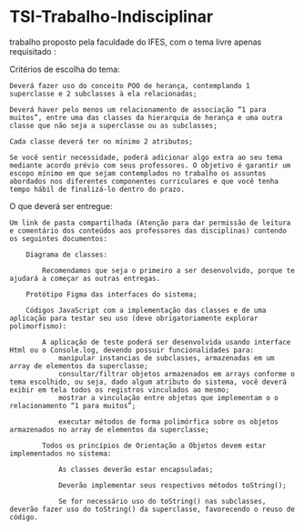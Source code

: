 # TSI-Trabalho-Indisciplinar
trabalho proposto pela faculdade do IFES, com o tema livre apenas requisitado :

Critérios de escolha do tema:

    Deverá fazer uso do conceito POO de herança, contemplando 1 superclasse e 2 subclasses à ela relacionadas;

    Deverá haver pelo menos um relacionamento de associação “1 para muitos”, entre uma das classes da hierarquia de herança e uma outra classe que não seja a superclasse ou as subclasses;

    Cada classe deverá ter no mínimo 2 atributos;

    Se você sentir necessidade, poderá adicionar algo extra ao seu tema mediante acordo prévio com seus professores. O objetivo é garantir um escopo mínimo em que sejam contemplados no trabalho os assuntos abordados nos diferentes componentes curriculares e que você tenha tempo hábil de finalizá-lo dentro do prazo.

 O que deverá ser entregue:

    Um link de pasta compartilhada (Atenção para dar permissão de leitura e comentário dos conteúdos aos professores das disciplinas) contendo os seguintes documentos:

        Diagrama de classes:

            Recomendamos que seja o primeiro a ser desenvolvido, porque te ajudará a começar as outras entregas.

        Protótipo Figma das interfaces do sistema;

        Códigos JavaScript com a implementação das classes e de uma aplicação para testar seu uso (deve obrigatoriamente explorar polimorfismo):

            A aplicação de teste poderá ser desenvolvida usando interface Html ou o Console.log, devendo possuir funcionalidades para:
                manipular instancias de subclasses, armazenadas em um array de elementos da superclasse;
                consultar/filtrar objetos armazenados em arrays conforme o tema escolhido, ou seja, dado algum atributo do sistema, você deverá exibir em tela todos os registros vinculados ao mesmo;
                mostrar a vinculação entre objetos que implementam o o relacionamento “1 para muitos”;

                executar métodos de forma polimórfica sobre os objetos armazenados no array de elementos da superclasse;

            Todos os princípios de Orientação a Objetos devem estar implementados no sistema:

                As classes deverão estar encapsuladas;

                Deverão implementar seus respectivos métodos toString();

                Se for necessário uso do toString() nas subclasses, deverão fazer uso do toString() da superclasse, favorecendo o reuso de código.
